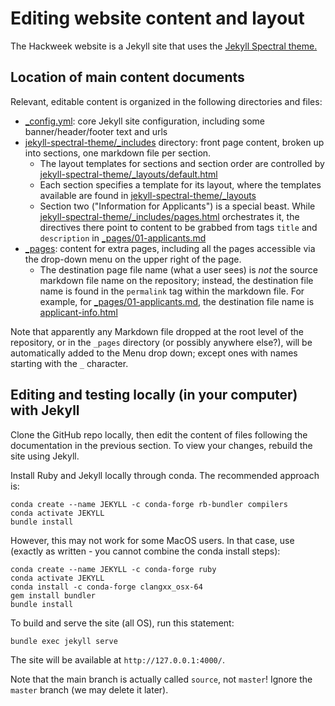 # Editing website content and layout

The Hackweek website is a Jekyll site that uses the [Jekyll Spectral theme.](http://jekyllthemes.org/themes/spectral/)

## Location of main content documents

Relevant, editable content is organized in the following directories and files:

- [_config.yml](https://github.com/ICESAT-2HackWeek/icesat-2hackweek.github.io/blob/source/_config.yml): core Jekyll site configuration, including some banner/header/footer text and urls
- [jekyll-spectral-theme/_includes](https://github.com/ICESAT-2HackWeek/icesat-2hackweek.github.io/tree/source/jekyll-spectral-theme/_includes) directory: front page content, broken up into sections, one markdown file per section.
  - The layout templates for sections and section order are controlled by [jekyll-spectral-theme/_layouts/default.html](https://github.com/ICESAT-2HackWeek/icesat-2hackweek.github.io/blob/source/jekyll-spectral-theme/_layouts/default.html)
  - Each section specifies a template for its layout, where the templates available are found in [jekyll-spectral-theme/_layouts](https://github.com/ICESAT-2HackWeek/icesat-2hackweek.github.io/tree/source/jekyll-spectral-theme/_layouts)
  - Section two ("Information for Applicants") is a special beast. While [jekyll-spectral-theme/_includes/pages.html](https://github.com/ICESAT-2HackWeek/icesat-2hackweek.github.ioo/blob/source/jekyll-spectral-theme/_includes/pages.html) orchestrates it, the directives there point to content to be grabbed from tags `title` and `description` in [_pages/01-applicants.md](https://github.com/ICESAT-2HackWeek/icesat-2hackweek.github.io/blob/source/_pages/01-applicants.md)
- [_pages](https://github.com/ICESAT-2HackWeek/icesat-2hackweek.github.io/tree/source/_pages): content for extra pages, including all the pages accessible via the drop-down menu on the upper right of the page.
  - The destination page file name (what a user sees) is *not* the source markdown file name on the repository; instead, the destination file name is found in the `permalink` tag within the markdown file. For example, for [_pages/01-applicants.md](https://github.com/ICESAT-2HackWeek/icesat-2hackweek.github.io/blob/source/_pages/01-applicants.md), the destination file name is [applicant-info.html](https://icesat-2hackweek.github.io/applicant-info.html)

Note that apparently any Markdown file dropped at the root level of the repository, or in the `_pages` directory (or possibly anywhere else?), will be automatically added to the Menu drop down; except ones with names starting with the `_` character.

## Editing and testing locally (in your computer) with Jekyll

Clone the GitHub repo locally, then edit the content of files following the documentation in the previous section. To view your changes, rebuild the site using Jekyll.

Install Ruby and Jekyll locally through conda.
The recommended approach is:

```shell
conda create --name JEKYLL -c conda-forge rb-bundler compilers
conda activate JEKYLL
bundle install
```

However, this may not work for some MacOS users.
In that case, use (exactly as written - you cannot combine the conda install steps):
```shell
conda create --name JEKYLL -c conda-forge ruby
conda activate JEKYLL
conda install -c conda-forge clangxx_osx-64
gem install bundler
bundle install
```

To build and serve the site (all OS), run this statement:

```shell
bundle exec jekyll serve
```

The site will be available at `http://127.0.0.1:4000/`.

Note that the main branch is actually called `source`, not `master`! Ignore the `master` branch (we may delete it later).
